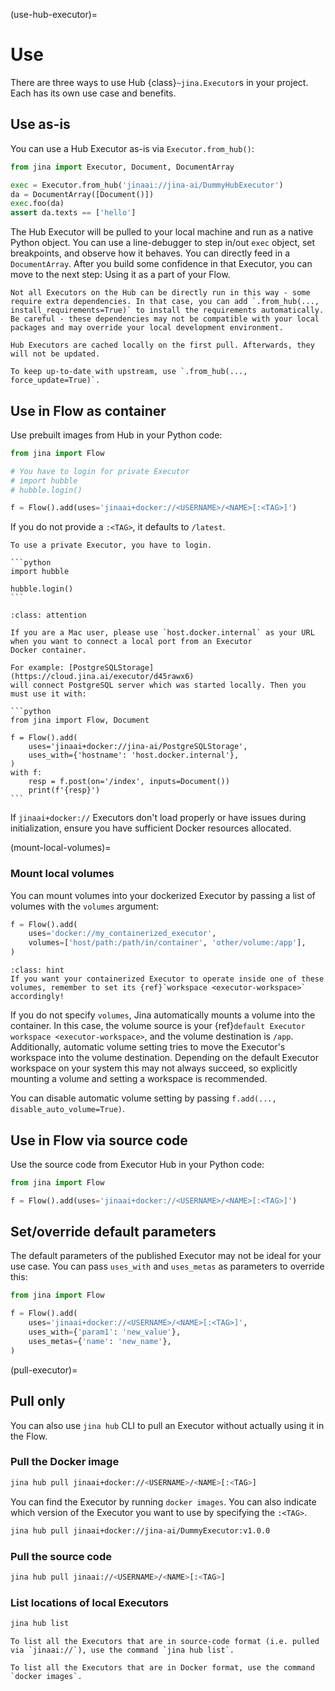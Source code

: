 (use-hub-executor)=
# Use


There are three ways to use Hub {class}`~jina.Executor`s in your project. Each has its own use case and benefits.

## Use as-is

You can use a Hub Executor as-is via `Executor.from_hub()`:

```python
from jina import Executor, Document, DocumentArray

exec = Executor.from_hub('jinaai://jina-ai/DummyHubExecutor')
da = DocumentArray([Document()])
exec.foo(da)
assert da.texts == ['hello']
```

The Hub Executor will be pulled to your local machine and run as a native Python object. You can use a line-debugger to step in/out `exec` object, set breakpoints, and observe how it behaves. You can directly feed in a `DocumentArray`. After you build some confidence in that Executor, you can move to the next step: Using it as a part of your Flow.

```{caution}
Not all Executors on the Hub can be directly run in this way - some require extra dependencies. In that case, you can add `.from_hub(..., install_requirements=True)` to install the requirements automatically. Be careful - these dependencies may not be compatible with your local packages and may override your local development environment.
```

```{tip}
Hub Executors are cached locally on the first pull. Afterwards, they will not be updated. 

To keep up-to-date with upstream, use `.from_hub(..., force_update=True)`.
```

## Use in Flow as container

Use prebuilt images from Hub in your Python code:

```python
from jina import Flow

# You have to login for private Executor
# import hubble
# hubble.login()

f = Flow().add(uses='jinaai+docker://<USERNAME>/<NAME>[:<TAG>]')
```

If you do not provide a `:<TAG>`, it defaults to `/latest`.

````{important}
To use a private Executor, you have to login.

```python
import hubble

hubble.login()
```

````

````{admonition} Attention
:class: attention

If you are a Mac user, please use `host.docker.internal` as your URL when you want to connect a local port from an Executor
Docker container.

For example: [PostgreSQLStorage](https://cloud.jina.ai/executor/d45rawx6)
will connect PostgreSQL server which was started locally. Then you must use it with:

```python
from jina import Flow, Document

f = Flow().add(
    uses='jinaai+docker://jina-ai/PostgreSQLStorage',
    uses_with={'hostname': 'host.docker.internal'},
)
with f:
    resp = f.post(on='/index', inputs=Document())
    print(f'{resp}')
```
````


If `jinaai+docker://` Executors don't load properly or have issues during initialization, ensure you have sufficient Docker resources allocated.

(mount-local-volumes)=
### Mount local volumes

You can mount volumes into your dockerized Executor by passing a list of volumes with the `volumes` argument:

```python
f = Flow().add(
    uses='docker://my_containerized_executor',
    volumes=['host/path:/path/in/container', 'other/volume:/app'],
)
```

````{admonition} Hint
:class: hint
If you want your containerized Executor to operate inside one of these volumes, remember to set its {ref}`workspace <executor-workspace>` accordingly!
````

If you do not specify `volumes`, Jina automatically mounts a volume into the container.
In this case, the volume source is your {ref}`default Executor workspace <executor-workspace>`, and the volume destination 
is `/app`. Additionally, automatic volume setting tries to move the Executor's workspace into the volume destination.
Depending on the default Executor workspace on your system this may not always succeed, so explicitly mounting a volume and setting
a workspace is recommended.

You can disable automatic volume setting by passing `f.add(..., disable_auto_volume=True)`.

## Use in Flow via source code

Use the source code from Executor Hub in your Python code:

```python
from jina import Flow

f = Flow().add(uses='jinaai+docker://<USERNAME>/<NAME>[:<TAG>]')
```

## Set/override default parameters

The default parameters of the published Executor may not be ideal for your use case. You can 
pass `uses_with` and `uses_metas` as parameters to override this:

```python
from jina import Flow

f = Flow().add(
    uses='jinaai+docker://<USERNAME>/<NAME>[:<TAG>]',
    uses_with={'param1': 'new_value'},
    uses_metas={'name': 'new_name'},
)
```


(pull-executor)=
## Pull only

You can also use `jina hub` CLI to pull an Executor without actually using it in the Flow.

### Pull the Docker image

```bash
jina hub pull jinaai+docker://<USERNAME>/<NAME>[:<TAG>]
```


You can find the Executor by running `docker images`. You can also indicate which version of the Executor you want to use by specifying the `:<TAG>`.

```bash
jina hub pull jinaai+docker://jina-ai/DummyExecutor:v1.0.0
```

### Pull the source code

```bash
jina hub pull jinaai://<USERNAME>/<NAME>[:<TAG>]
```

### List locations of local Executors

```bash
jina hub list
```

<script id="asciicast-z81wi9gwVm7gYjfl5ocBD1RH3" src="https://asciinema.org/a/z81wi9gwVm7gYjfl5ocBD1RH3.js" async></script>

```{tip}
To list all the Executors that are in source-code format (i.e. pulled via `jinaai://`), use the command `jina hub list`.

To list all the Executors that are in Docker format, use the command `docker images`.
```